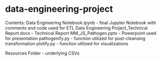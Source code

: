 # data-engineering-project
Contents:
Data Engineering Notebook.ipynb - final Jupyter Notebook with comments and code used for ETL
Data Engineering Project_Technical Report.docx - Technical Report
MM_JS_Pathogen.pptx - Powerpoint used for presentation
pathogenify.py - function utilized for post-cleansing transformation
plotify.py - function utilized for visualizations

Resources Folder - underlying CSVs

